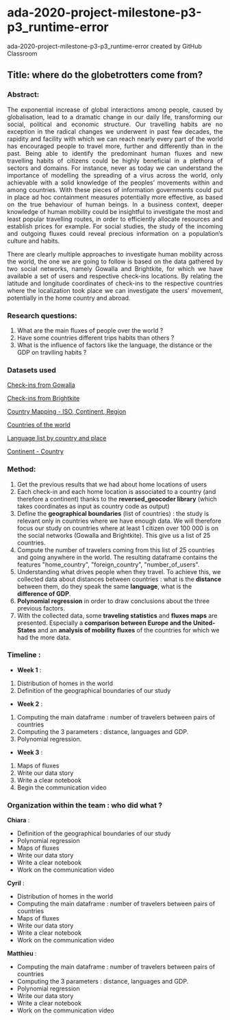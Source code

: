 # ada-2020-project-milestone-p3-p3_runtime-error
ada-2020-project-milestone-p3-p3_runtime-error created by GitHub Classroom

## Title: where do the globetrotters come from?
 
### Abstract:

<p align="justify">The exponential increase of global interactions among people, caused by globalisation, lead to a dramatic change in our daily life, transforming our social, political and economic structure. 
Our travelling habits are no exception in the radical changes we underwent in past few decades, the rapidity and facility with which we can reach nearly every part of the world has encouraged people to travel more, further and differently than in the past. 
Being able to identify the predominant human fluxes and new travelling habits of citizens could be highly beneficial in a plethora of sectors and domains. For instance, never as today we can understand the importance of modelling the spreading of a virus across the world, only achievable with a solid knowledge of the peoples’ movements within and among countries. With these pieces of information governments could put in place ad hoc containment measures potentially more effective, as based on the true behaviour of human beings. In a business context, deeper knowledge of human mobility could be insightful to investigate the most and least popular travelling routes, in order to efficiently allocate resources and establish prices for example. For social studies, the study of the incoming and outgoing fluxes could reveal precious information on a population’s culture and habits.</p>
<p align="justify">There are clearly multiple approaches to investigate human mobility across the world, the one we are going to follow is based on the data gathered by two social networks, namely Gowalla and Brightkite, for which we have available a set of users and respective check-ins locations. 
By relating the latitude and longitude coordinates of check-ins to the respective countries where the localization took place we can investigate the users’ movement, potentially in the home country and abroad. </p>
 
### Research questions: 
1. What are the main fluxes of people over the world ?
2. Have some countries different trips habits than others ?
3. What is the influence of factors like the language, the distance or the GDP on travlling habits ?

### Datasets used 

[Check-ins from Gowalla](https://snap.stanford.edu/data/loc-gowalla.html) 

[Check-ins from Brightkite](http://snap.stanford.edu/data/loc-brightkite.html)

[Country Mapping - ISO, Continent, Region](https://www.kaggle.com/andradaolteanu/country-mapping-iso-continent-region)

[Countries of the world](https://www.kaggle.com/fernandol/countries-of-the-world)

[Language list by country and place](https://www.kaggle.com/zinovadr/language-list-by-country-and-place?select=Language+List+by+Country+and+Place.xlsx)

[Continent - Country](https://www.kaggle.com/sarques/conticountry)
 
### Method:
1. Get the previous results that we had about home locations of users
2. Each check-in and each home location is associated to a country (and therefore a continent) thanks to the **reversed_geocoder library** (which takes coordinates as input as country code as output)
3. Define the **geographical boundaries** (list of countries) : the study is relevant only in countries where we have enough data. We will therefore focus our study on countries where at least 1 citizen over 100 000 is on the social networks (Gowalla and Brightkite). This give us a list of 25 countries. 
4. Compute the number of travelers coming from this list of 25 countries and going anywhere in the world. The resulting dataframe contains the features "home_country", "foreign_country", "number_of_users". 
5. Understanding what drives people when they travel. To achieve this, we collected data about distances between countries : what is the **distance** between them, do they speak the same **language**, what is the **difference of GDP**. 
6. **Polynomial regression** in order to draw conclusions about the three previous factors.
7. With the collected data, some **traveling statistics** and **fluxes maps** are presented. Especially a **comparison between Europe and the United-States** and an **analysis of mobility fluxes** of the countries for which we had the more data. 

### Timeline :

-    **Week 1** :
1. Distribution of homes in the world  
2. Definition of the geographical boundaries of our study

-    **Week 2** :
1. Computing the main dataframe : number of travelers between pairs of countries
2. Computing the 3 parameters : distance, languages and GDP.
3. Polynomial regression. 

-    **Week 3** : 
1. Maps of fluxes 
2. Write our data story
3. Write a clear notebook 
4. Begin the communication video 

### Organization within the team : who did what ?

**Chiara** :
- Definition of the geographical boundaries of our study
- Polynomial regression
- Maps of fluxes 
- Write our data story
- Write a clear notebook
- Work on the communication video

**Cyril** :
- Distribution of homes in the world
- Computing the main dataframe : number of travelers between pairs of countries
- Maps of fluxes
- Write our data story
- Write a clear notebook
- Work on the communication video

**Matthieu** :
- Computing the main dataframe : number of travelers between pairs of countries
- Computing the 3 parameters : distance, languages and GDP.
- Polynomial regression
- Write our data story
- Write a clear notebook
- Work on the communication video

